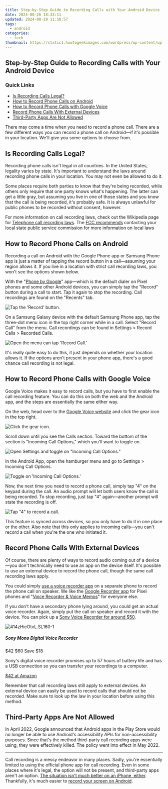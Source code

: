 ```yaml
---
title: Step-by-Step Guide to Recording Calls with Your Android Device
date: 2024-08-26 18:33:11
updated: 2024-08-29 11:50:57
tags:
  - android
categories:
  - tech
thumbnail: https://static1.howtogeekimages.com/wordpress/wp-content/uploads/2017/06/Android-phone-call-record.png
---
```


## Step-by-Step Guide to Recording Calls with Your Android Device

### Quick Links

* [Is Recording Calls Legal?](https://screen-video-capture.techidaily.com/updated-vintage-tech-upgrade/)
* [How to Record Phone Calls on Android](https://extra-hints.techidaily.com/polished-portraits-how-to-use-iphone-for-crisp-cuts/)
* [How to Record Phone Calls with Google Voice](https://youtube-webster.techidaily.com/reen-screen-journey-begins-on-yt-ideas-take-flight-in-2024/)
* [Record Phone Calls With External Devices](https://program-issues.techidaily.com/mastering-stability-expert-tips-for-fixing-biomutant-glitches-on-pcs/)
* [Third-Party Apps Are Not Allowed](https://unlock-android.techidaily.com/in-2024-how-to-remove-forgotten-pin-of-your-xiaomi-redmi-note-12-pro-5g-by-drfone-android/)

 There may come a time when you need to record a phone call. There are a few different ways you can record a phone call on Android—if it's possible in your location. We'll give you some options to choose from.

##  Is Recording Calls Legal?

 Recording phone calls isn't legal in all countries. In the United States, legality varies by state. It's important to understand the laws around recording phone calls in your location. You may not even be allowed to do it.

 Some places require both parties to know that they're being recorded, while others only require that one party knows what's happening. The latter can get a little gray, but assuming you live in one of those states and you know that the call is being recorded, it's probably safe. It is always unlawful for public phones to be recorded without consent, however.

 For more information on call recording laws, check out the Wikipedia page for [Telephone call recording laws](https://en.wikipedia.org/wiki/Telephone%5Frecording%5Flaws#United%5FStates). The [FCC recommends](https://www.fcc.gov/consumers/guides/recording-telephone-conversations) contacting your local state public service commission for more information on local laws

##  How to Record Phone Calls on Android

 Recording a call on Android with the Google Phone app or Samsung Phone app is just a matter of tapping the record button in a call—assuming your region allows it. If you live in a location with strict call recording laws, you won't see the options shown below.

 With the "[Phone by Google](https://www.anrdoezrs.net/links/3607085/type/dlg/sid/UUhtgUeUpU220764/https://play.google.com/store/apps/details?id=com.google.android.dialer&hl=en%5FUS)" app—which is the default dialer on Pixel phones and some other Android devices, you can simply tap the "Record" button during a call to start. Tap it again to stop the recording. Call recordings are found on the "Recents" tab.

![Tap the 'Record' button.](https://static1.howtogeekimages.com/wordpress/wp-content/uploads/2023/11/2023-03-22_13-10-46.jpg) 

 On a Samsung Galaxy device with the default Samsung Phone app, tap the three-dot menu icon in the top right corner while in a call. Select "Record Call" from the menu. Call recordings can be found in Settings > Record Calls > Recorded Calls.

![Open the menu can tap 'Record Call.'](https://static1.howtogeekimages.com/wordpress/wp-content/uploads/2023/11/2023-03-22_13-20-31.jpg) 

 It's really quite easy to do this, it just depends on whether your location allows it. If the options aren't present in your phone app, there's a good chance call recording is not legal.

##  How to Record Phone Calls with Google Voice

 Google Voice makes it easy to record calls, but you have to first enable the call recording feature. You can do this on both the web and the Android app, and the steps are essentially the same either way.

 On the web, head over to the [Google Voice website](https://voice.google.com) and click the gear icon in the top right.

![Click the gear icon.](https://static1.howtogeekimages.com/wordpress/wp-content/uploads/2023/11/2023-03-22_12-53-22.jpg) 

 Scroll down until you see the Calls section. Toward the bottom of the section is "Incoming Call Options," which you'll want to toggle on.

![Open Settings and toggle on "Incoming Call Options."](https://static1.howtogeekimages.com/wordpress/wp-content/uploads/2023/11/2023-03-22_12-53-48.jpg) 

 In the Android App, open the hamburger menu and go to Settings > Incoming Call Options.

![Toggle on 'Incoming Call Options.'](https://static1.howtogeekimages.com/wordpress/wp-content/uploads/2023/11/2023-03-22_12-55-55.jpg) 

 Now, the next time you need to record a phone call, simply tap "4" on the keypad during the call. An audio prompt will let both users know the call is being recorded. To stop recording, just tap "4" again—another prompt will state the recording is off.

![Tap "4" to record a call.](https://static1.howtogeekimages.com/wordpress/wp-content/uploads/2023/11/2023-03-22_12-57-44.jpg) 

 This feature is synced across devices, so you only have to do it in one place or the other. Also note that this only applies to incoming calls—you can't record a call when you're the one who initiated it.

##  Record Phone Calls With External Devices

 Of course, there are plenty of ways to record audio coming out of a device—you don't technically need to use an app on the device itself. It's possible to use an external device to record the phone call, though the same call recording laws apply.

 You could simply [use a voice recorder app](https://screen-sharing-recording.techidaily.com/new-tranquility-trove-pcs-best-bets/) on a separate phone to record the phone call on speaker. We like the [Google Recorder app](https://www.anrdoezrs.net/links/3607085/type/dlg/sid/UUhtgUeUpU220764/https://play.google.com/store/apps/details?id=com.google.android.apps.recorder) for Pixel phones and "[Voice Recorder & Voice Memos](https://www.anrdoezrs.net/links/3607085/type/dlg/sid/UUhtgUeUpU220764/https://play.google.com/store/apps/details?id=voicerecorder.audiorecorder.voice)" for everyone else.

 If you don't have a secondary phone lying around, you could get an actual voice recorder. Again, simply put the call on speaker and record it with the device. You can pick up a [Sony Voice Recorder for around $50](https://amazon.com/dp/B06XFTWCBJ?tag=hotoge-20&ascsubtag=UUhtgUeUpU220764&asc%5Frefurl=https%3A%2F%2Fwww.howtogeek.com%2F194839%2Fhow-to-record-a-call-on-your-android-phone%2F&asc%5Fcampaign=Evergreen).

![414zHieOtvL._SL160_-1](https://static1.howtogeekimages.com/wordpress/wp-content/uploads/2023/06/414zhieotvl-_sl160_-1.jpg) 

#####  Sony Mono Digital Voice Recorder

$42 $60 Save $18 

Sony's digital voice recorder promises up to 57 hours of battery life and has a USB connection so you can transfer your recordings to a computer.

[$42 at Amazon](https://amazon.com/dp/B06XFTWCBJ?tag=hotoge-20&ascsubtag=UUhtgUeUpU220764&asc%5Frefurl=https%3A%2F%2Fwww.howtogeek.com%2F194839%2Fhow-to-record-a-call-on-your-android-phone%2F&asc%5Fcampaign=Evergreen) 

 Remember that call recording laws still apply to external devices. An external device can easily be used to record calls that should not be recorded. Make sure to look up the law in your location before using this method.

##  Third-Party Apps Are Not Allowed

 In April 2022, Google announced that Android apps in the Play Store would no longer be able to use Android's accessibility APIs for non-accessibility purposes. Since that's the method third-party call recording apps were using, they were effectively killed. The policy went into effect in May 2022.

---

 Call recording is a messy endeavor in many places. Sadly, you're essentially limited to using the official phone app for call recording. Even in some places where it's legal, the option will not be present, and third-party apps aren't an option. [The situation isn't much better on an iPhone, either](https://video-screen-grab.techidaily.com/updated-uninterrupted-playback-capture/). Thankfully, it's much easier to [record your screen on Android](https://unlock-android.techidaily.com/how-to-change-lock-screen-wallpaper-on-xiaomi-13t-by-drfone-android/).

<ins class="adsbygoogle"
     style="display:block"
     data-ad-format="autorelaxed"
     data-ad-client="ca-pub-7571918770474297"
     data-ad-slot="1223367746"></ins>



<ins class="adsbygoogle"
     style="display:block"
     data-ad-client="ca-pub-7571918770474297"
     data-ad-slot="8358498916"
     data-ad-format="auto"
     data-full-width-responsive="true"></ins>
